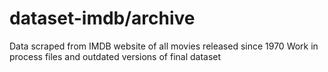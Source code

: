# dataset-imdb/archive
Data scraped from IMDB website of all movies released since 1970
Work in process files and outdated versions of final dataset